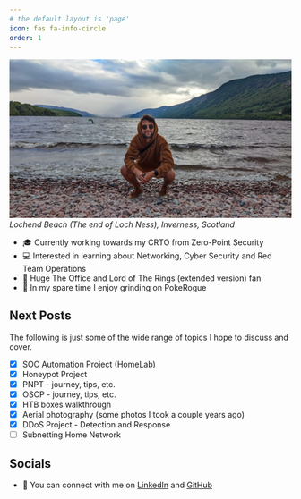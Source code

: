 ```yaml
---
# the default layout is 'page'
icon: fas fa-info-circle
order: 1
---
```


![Nessie_found](/assets/img/photography/scotland/scotland_024.jpg)
_Lochend Beach (The end of Loch Ness), Inverness, Scotland_

* 🎓 Currently working towards my CRTO from Zero-Point Security
* 💻 Interested in learning about Networking, Cyber Security and Red Team Operations
* 🎥 Huge The Office and Lord of The Rings (extended version) fan
* 🍺 In my spare time I enjoy grinding on PokeRogue

## Next Posts

The following is just some of the wide range of topics I hope to discuss and cover.

- [x] SOC Automation Project (HomeLab)
- [x] Honeypot Project
- [x] PNPT - journey, tips, etc.
- [x] OSCP - journey, tips, etc.
- [x] HTB boxes walkthrough
- [x] Aerial photography (some photos I took a couple years ago)
- [x] DDoS Project - Detection and Response
- [ ] Subnetting Home Network

## Socials

* 🤝 You can connect with me on [LinkedIn][1] and [GitHub][2]

[1]: https://www.linkedin.com/in/pedro-torres99
[2]: https://github.com/fajao 